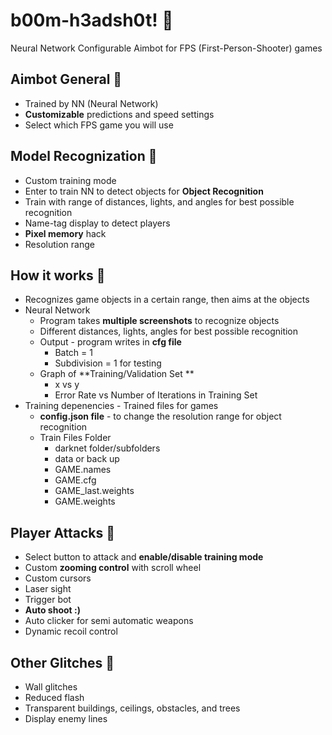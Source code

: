 # b00m-h3adsh0t! &#x1F537;
Neural Network Configurable Aimbot for FPS (First-Person-Shooter) games

## Aimbot General &#x1F537;
* Trained by NN (Neural Network)
* **Customizable** predictions and speed settings 
* Select which FPS game you will use


## Model Recognization  &#x1F537;
* Custom training mode 
* Enter to train NN to detect objects for **Object Recognition** 
* Train with range of distances, lights, and angles for best possible recognition
* Name-tag display to detect players 
* **Pixel memory** hack
* Resolution range 


## How it works  &#x1F537;
* Recognizes game objects in a certain range, then aims at the objects
* Neural Network 
    * Program takes **multiple screenshots** to recognize objects 
    * Different distances, lights, angles for best possible recognition 
    * Output - program writes in **cfg file** 
      * Batch = 1
      * Subdivision = 1 for testing 
    * Graph of **Training/Validation Set **
      * x vs y 
      * Error Rate vs Number of Iterations in Training Set 
* Training depenencies - Trained files for games
    * **config.json file** - to change the resolution range for object recognition  
    * Train Files Folder
      * darknet folder/subfolders 
      * data or back up
      * GAME.names
      * GAME.cfg
      * GAME_last.weights 
      * GAME.weights

## Player Attacks &#x1F537;
* Select button to attack and **enable/disable training mode**
* Custom **zooming control** with scroll wheel 
* Custom cursors 
* Laser sight
* Trigger bot
* **Auto shoot :)** 
* Auto clicker for semi automatic weapons 
* Dynamic recoil control  

## Other Glitches  &#x1F537;
* Wall glitches
* Reduced flash 
* Transparent buildings, ceilings, obstacles, and trees
* Display enemy lines 
